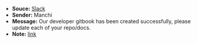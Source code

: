 - **Souce:** [Slack](https://smart-surgery-tek.slack.com/archives/C06MG9CDTGU/p1723310133479819)
- **Sender:** Manchi
- **Message:** Our developer gitbook has been created successfully, please update each of your repo/docs.
- **Note:** [link](https://app.gitbook.com/invite/UsADJVevIOjYFfGWWHHj/9WwcEEmY5ldtiM9LGPjd) 